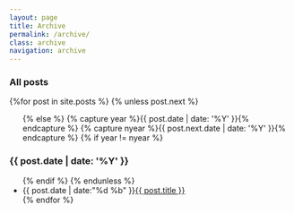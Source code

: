 ```yaml
---
layout: page
title: Archive
permalink: /archive/
class: archive
navigation: archive
---
```


<section id="archive">
  <h3>All posts</h3>
  {%for post in site.posts %}
    {% unless post.next %}
      <ul class="this">
    {% else %}
      {% capture year %}{{ post.date | date: '%Y' }}{% endcapture %}
      {% capture nyear %}{{ post.next.date | date: '%Y' }}{% endcapture %}
      {% if year != nyear %}
        </ul>
        <h3>{{ post.date | date: '%Y' }}</h3>
        <ul class="past">
      {% endif %}
    {% endunless %}
      <li><time>{{ post.date | date:"%d %b" }}</time><a href="{{ post.url }}">{{ post.title }}</a></li>
  {% endfor %}
  </ul>
</section>
